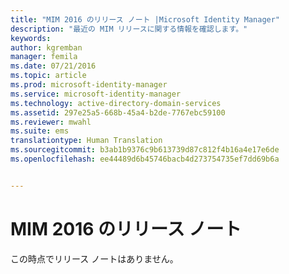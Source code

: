 ```yaml
---
title: "MIM 2016 のリリース ノート |Microsoft Identity Manager"
description: "最近の MIM リリースに関する情報を確認します。"
keywords: 
author: kgremban
manager: femila
ms.date: 07/21/2016
ms.topic: article
ms.prod: microsoft-identity-manager
ms.service: microsoft-identity-manager
ms.technology: active-directory-domain-services
ms.assetid: 297e25a5-668b-45a4-b2de-7767ebc59100
ms.reviewer: mwahl
ms.suite: ems
translationtype: Human Translation
ms.sourcegitcommit: b3ab1b9376c9b613739d87c812f4b16a4e17e6de
ms.openlocfilehash: ee44489d6b45746bacb4d273754735ef7dd69b6a


---
```


# MIM 2016 のリリース ノート
この時点でリリース ノートはありません。



<!--HONumber=Jul16_HO3-->


